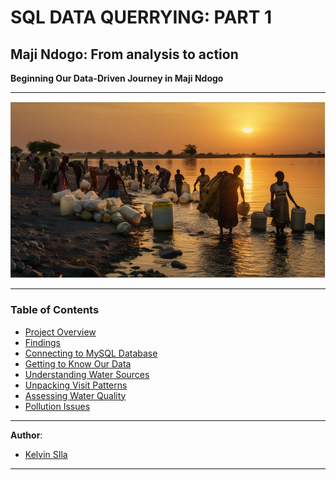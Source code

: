 # SQL DATA QUERRYING: PART 1
## Maji Ndogo: From analysis to action
 **Beginning Our Data-Driven Journey in Maji Ndogo**

***
 ![Alt Text](images/Capture.PNG)
***
### Table of Contents
- [Project Overview](#project_overview)
- [Findings](Findings)
- [Connecting to MySQL Database](connecting_to_mysql_database)
- [Getting to Know Our Data](getting_to_know_our_data)
- [Understanding Water Sources](understanding_water_sources)
- [Unpacking Visit Patterns](unpacking_visit_patterns)
- [Assessing Water Quality](assessing_water_quality)
- [Pollution Issues](pollution_issues)

***


**Author**: 
* [Kelvin SIla](https://github.com/ksila01)
***
